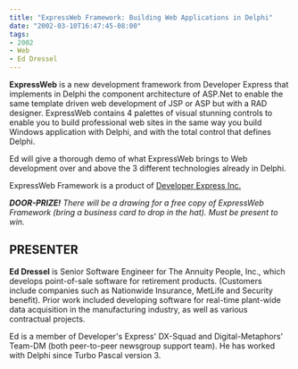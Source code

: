 ```yaml
---
title: "ExpressWeb Framework: Building Web Applications in Delphi"
date: "2002-03-10T16:47:45-08:00"
tags:
- 2002
- Web
- Ed Dressel
---
```


**ExpressWeb** is a new development framework from Developer Express that implements in Delphi the component architecture of ASP.Net to enable the same template driven web development of JSP or ASP but with a RAD designer.  ExpressWeb contains 4 palettes of visual stunning controls to enable you to build professional web sites in the same way you build Windows application with Delphi, and with the total control that defines Delphi.

Ed will give a thorough demo of what ExpressWeb brings to Web development over and above the 3 different technologies already in Delphi.

ExpressWeb Framework is a product of [Developer Express Inc.](http://devexpress.com)

***DOOR-PRIZE!** There will be a drawing for a free copy of ExpressWeb Framework (bring a business card to drop in the hat).  Must be present to win.*

## PRESENTER ##

**Ed Dressel** is Senior Software Engineer for The Annuity People, Inc., which develops point-of-sale software for retirement products. (Customers include companies such as Nationwide Insurance, MetLife and Security benefit). Prior work included developing software for real-time plant-wide data acquisition in the manufacturing industry, as well as various contractual projects.

Ed is a member of Developer's Express' DX-Squad and Digital-Metaphors' Team-DM (both peer-to-peer newsgroup support team). He has worked with Delphi since Turbo Pascal version 3.
